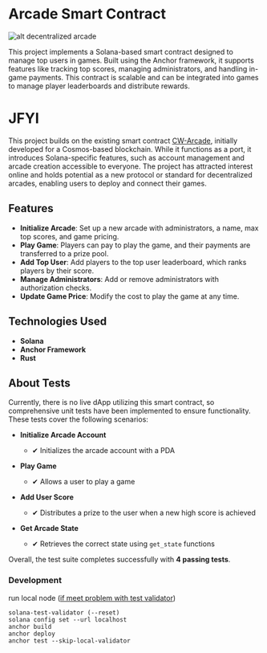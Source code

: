 # Arcade Smart Contract

![alt decentralized arcade](https://i.ibb.co/jktJ4Jt/aaarcade.jpg)

This project implements a Solana-based smart contract designed to manage top users in games. Built using the Anchor framework, it supports features like tracking top scores, managing administrators, and handling in-game payments. This contract is scalable and can be integrated into games to manage player leaderboards and distribute rewards.

# JFYI

This project builds on the existing smart contract [CW-Arcade](https://github.com/wotori/cw-arcade), initially developed for a Cosmos-based blockchain. While it functions as a port, it introduces Solana-specific features, such as account management and arcade creation accessible to everyone. The project has attracted interest online and holds potential as a new protocol or standard for decentralized arcades, enabling users to deploy and connect their games.

## Features

- **Initialize Arcade**: Set up a new arcade with administrators, a name, max top scores, and game pricing.
- **Play Game**: Players can pay to play the game, and their payments are transferred to a prize pool.
- **Add Top User**: Add players to the top user leaderboard, which ranks players by their score.
- **Manage Administrators**: Add or remove administrators with authorization checks.
- **Update Game Price**: Modify the cost to play the game at any time.

## Technologies Used

- **Solana**
- **Anchor Framework**
- **Rust**

## About Tests

Currently, there is no live dApp utilizing this smart contract, so comprehensive unit tests have been implemented to ensure functionality. These tests cover the following scenarios:

- **Initialize Arcade Account**

  - ✔ Initializes the arcade account with a PDA

- **Play Game**

  - ✔ Allows a user to play a game

- **Add User Score**

  - ✔ Distributes a prize to the user when a new high score is achieved

- **Get Arcade State**

  - ✔ Retrieves the correct state using `get_state` functions

Overall, the test suite completes successfully with **4 passing tests**.

### Development

run local node ([if meet problem with test validator](https://github.com/solana-labs/solana/issues/28899#issuecomment-1694152935))

```
solana-test-validator (--reset)
solana config set --url localhost
anchor build
anchor deploy
anchor test --skip-local-validator
```
